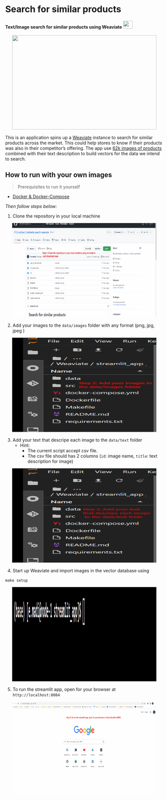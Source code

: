# Search for similar products
#### Text/Image search for similar products using Weaviate   <img src="https://upload.wikimedia.org/wikipedia/commons/thumb/0/01/Weaviate_logo_%28no_text%29.svg/1280px-Weaviate_logo_%28no_text%29.svg.png" width="30" height="25" />


<p align="center">
  <img width="460" height="300" src="data/repo%20pics/Animation3.gif">
</p>


This is an application spins up a [Weaviate](https://weaviate.io/) instance to search for similar products across the market. This could help stores to know if their products was also in their competitor’s offering. The app use [62k images of products](https://www.kaggle.com/datasets/kuchhbhi/stylish-product-image-dataset) combined with their text description to build vectors for the data we intend to search.

## How to run with your own images

> Prerequisites to run it yourself
- [Docker & Docker-Compose](https://docs.docker.com/compose/install/compose-desktop/)

*Then follow steps below:*
1. Clone the repository in your local machine

<p align="center">
  <img width="460" height="300" src="data/repo%20pics/step1.gif">
</p>

2. Add your images to the `data/images` folder with any format (png, jpg, jpeg )

<p align="center">
  <img width="460" height="300" src="data/repo%20pics/step2.gif">
</p>

3. Add your text that descripe each image to the `data/text` folder
    - Hint:
        - The current script accept csv file.
        - The csv file should has 2 columns (`id`: image name, `title`: text description for image)

<p align="center">
  <img width="460" height="300" src="data/repo%20pics/step3.gif">
</p>

4. Start up Weaviate and import images in the vector database using
``` console
make setup
```

<p align="center">
  <img width="460" height="300" src="data/repo%20pics/step4.gif">
</p>

5. To run the streamlit app, open for your browser at `http://localhost:8084`

<p align="center">
  <img width="460" height="300" src="data/repo%20pics/step5.gif">
</p>
